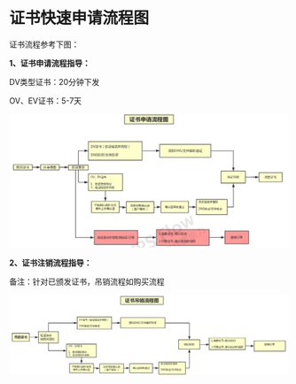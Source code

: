 # 证书快速申请流程图

证书流程参考下图：


**1、证书申请流程指导：**

DV类型证书：20分钟下发

OV、EV证书：5-7天


![](/images/operate/申请证书.png)


**2、证书注销流程指导：**

备注：针对已颁发证书，吊销流程如购买流程


![](/images/operate/吊销证书.png)
